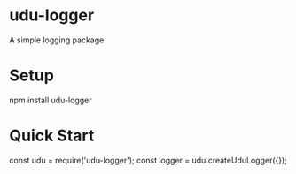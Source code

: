 # udu-logger
A simple logging package

# Setup
npm install udu-logger

# Quick Start
const udu = require('udu-logger');
const logger = udu.createUduLogger({});
